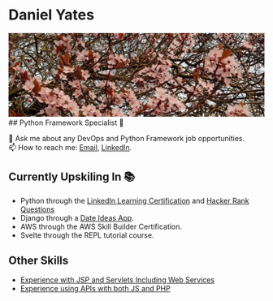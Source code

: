 # Daniel Yates
<img src="README.resources/blossoms.jpeg" alt="Blossoms">
## Python Framework Specialist 🐍

💬 Ask me about any DevOps and Python Framework job opportunities. </br>
📫 How to reach me: [Email](mailto:danyates1997@gmail.com), [LinkedIn](https://www.linkedin.com/in/yatesytea/). </br>

## Currently Upskiling In 📚
* Python through the [LinkedIn Learning Certification](https://github.com/YatesyTea/LinkedIn-Python) and [Hacker Rank Questions](https://github.com/yatesytea/HrankPython)
* Django through a [Date Ideas App](https://github.com/YatesyTea/django-date-ideas).
* AWS through the AWS Skill Builder Certification.
* Svelte through the REPL tutorial course.

## Other Skills
* [Experience with JSP and Servlets Including Web Services](https://github.com/YatesyTea/esd8SmartCare)
* [Experience using APIs with both JS and PHP](https://github.com/YatesyTea/ATIWD2-CW)
